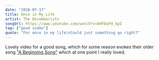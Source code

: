 ```yaml
---
date: "2018-07-17"
title: Once in My Life
artist: The Decemberists
songUrl: https://www.youtube.com/watch?v=bHFbaF9_kpI
tag: ["good video"]
quote: "For once in my life\nCould just something go right?"
---
```


Lovely video for a good song, which for some reason evokes their older song ["A Beginning Song"](https://www.youtube.com/watch?v=FBRoktLNrfk) which at one point I really loved.
